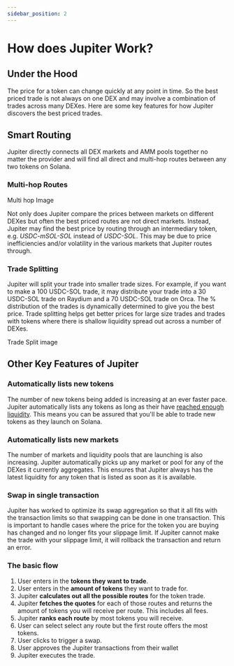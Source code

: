 ```yaml
---
sidebar_position: 2
---
```

# How does Jupiter Work? 

## Under the Hood

The price for a token can change quickly at any point in time. So the best priced trade is not always on one DEX and may involve a combination of trades across many DEXes.
Here are some key features for how Jupiter discovers the best priced trades.

## Smart Routing

Jupiter directly connects all DEX markets and AMM pools together no matter the provider and will find all direct and multi-hop routes between any two tokens on Solana.

### Multi-hop Routes

Multi hop Image

Not only does Jupiter compare the prices between markets on different DEXes but often the best priced routes are not direct markets. Instead, Jupiter may find the best price by routing through an intermediary token, e.g. *USDC-mSOL-SOL* instead of *USDC-SOL*. This may be due to price inefficiencies and/or volatility in the various markets that Jupiter routes through. 

### Trade Splitting

Jupiter will split your trade into smaller trade sizes. For example, if you want to make a 100 USDC-SOL trade, it may distribute your trade into a 30 USDC-SOL trade on Raydium and a 70 USDC-SOL trade on Orca. The % distribution of the trades is dynamically determined to give you the best price. Trade splitting helps get better prices for large size trades and trades with tokens where there is shallow liquidity spread out across a number of DEXes.

Trade Split image

## Other Key Features of Jupiter

### Automatically lists new tokens

The number of new tokens being added is increasing at an ever faster pace. Jupiter automatically lists any tokens as long as their have [reached enough liquidity](./notes/getting-tokens-on-jup). This means you can be assured that you'll be able to trade new tokens as they launch on Solana.

### Automatically lists new markets 

The number of markets and liquidity pools that are launching is also increasing. Jupiter automatically picks up any market or pool for any of the DEXes it currently aggregates. This ensures that Jupiter always has the latest liquidity for any token that is listed as soon as it is available. 

### Swap in single transaction

Jupiter has worked to optimize its swap aggregation so that it all fits with the transaction limits so that swapping can be done in one transaction. This is important to handle cases where the price for the token you are buying has changed and no longer fits your slippage limit. If Jupiter cannot make the trade with your slippage limit, it will rollback the transaction and return an error. 

### The basic flow

1. User enters in the **tokens they want to trade**.
2. User enters in the **amount of tokens** they want to trade for.
3. Jupiter **calculates out all the possible routes** for the token trade.
4. Jupiter **fetches the quotes** for each of those routes and returns the amount of tokens you will receive per route. This includes all fees.
5. Jupiter **ranks each route** by most tokens you will receive.
6. User can select select any route but the first route offers the most tokens. 
7. User clicks to trigger a swap. 
8. User approves the Jupiter transactions from their wallet
9. Jupiter executes the trade.